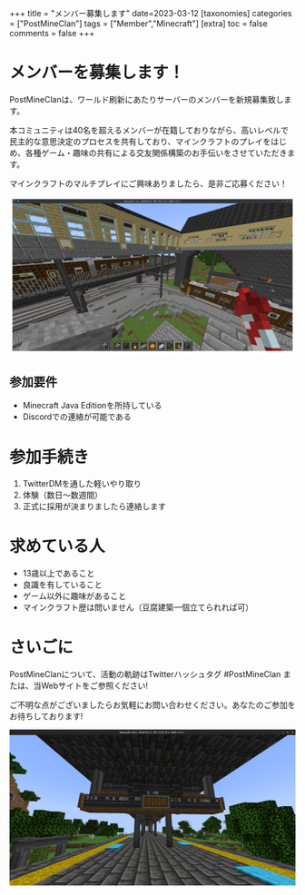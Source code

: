 +++
title = "メンバー募集します"
date=2023-03-12
[taxonomies]
categories = ["PostMineClan"]
tags = ["Member","Minecraft"]
[extra]
toc = false
comments = false
+++

# メンバーを募集します！
PostMineClanは、ワールド刷新にあたりサーバーのメンバーを新規募集致します。

本コミュニティは40名を超えるメンバーが在籍しておりながら、高いレベルで民主的な意思決定のプロセスを共有しており、マインクラフトのプレイをはじめ、各種ゲーム・趣味の共有による交友関係構築のお手伝いをさせていただきます。

マインクラフトのマルチプレイにご興味ありましたら、是非ご応募ください！

![メンバー大募集よ！](kamusa_sta.png)

## 参加要件
- Minecraft Java Editionを所持している
- Discordでの連絡が可能である

# 参加手続き
1. TwitterDMを通した軽いやり取り
2. 体験（数日～数週間）
3. 正式に採用が決まりましたら連絡します

# 求めている人
- 13歳以上であること
- 良識を有していること
- ゲーム以外に趣味があること
- マインクラフト歴は問いません（豆腐建築一個立てられれば可）

# さいごに
PostMineClanについて、活動の軌跡はTwitterハッシュタグ #PostMineClan または、当Webサイトをご参照ください!

ご不明な点がございましたらお気軽にお問い合わせください。あなたのご参加をお待ちしております!

![あと、プログラムかける人もほしい](kamusa2.png)